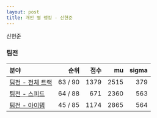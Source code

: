 ```yaml
---
layout: post
title: 개인 별 랭킹 - 신현준
---
```


신현준


### 팀전

| 분야 | 순위 | 점수 | mu | sigma |
|:---|---:|---:|---:|---:|
| [팀전 - 전체 트랙](../team-full) | 63 / 90 | 1379 | 2515 | 379 |
| [팀전 - 스피드](../team-speed) | 64 / 88 | 671 | 2360 | 563 |
| [팀전 - 아이템](../team-item) | 45 / 85 | 1174 | 2865 | 564 |
